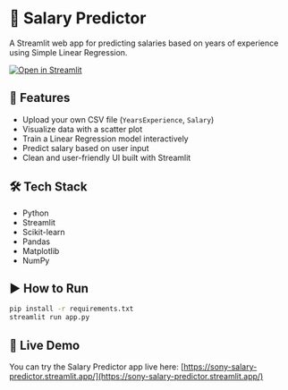 # 💼 Salary Predictor
A Streamlit web app for predicting salaries based on years of experience using Simple Linear Regression.

[![Open in Streamlit](https://static.streamlit.io/badges/streamlit_badge_black_white.svg)](https://sony-salary-predictor.streamlit.app/)


## 🚀 Features
- Upload your own CSV file (`YearsExperience`, `Salary`)
- Visualize data with a scatter plot
- Train a Linear Regression model interactively
- Predict salary based on user input
- Clean and user-friendly UI built with Streamlit

## 🛠️ Tech Stack
- Python
- Streamlit
- Scikit-learn
- Pandas
- Matplotlib
- NumPy

## ▶️ How to Run

```bash
pip install -r requirements.txt
streamlit run app.py
```
## 🚀 Live Demo

You can try the Salary Predictor app live here: [https://sony-salary-predictor.streamlit.app/](https://sony-salary-predictor.streamlit.app/)
